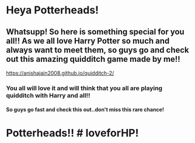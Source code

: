 # Heya Potterheads!
## Whatsupp! So here is something special for you all!! As we all love Harry Potter so much and always want to meet them, so guys go and check out this amazing quidditch game made by me!! 
https://anishajain2008.github.io/quidditch-2/
### You all will love it and will think that you all are playing quidditch with Harry and all!!
#### So guys go fast and check this out..don't miss this rare chance!
# Potterheads!! # loveforHP!
